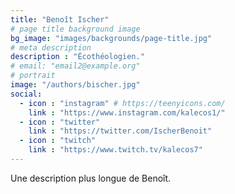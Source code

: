```yaml
---
title: "Benoît Ischer"
# page title background image
bg_image: "images/backgrounds/page-title.jpg"
# meta description
description : "Écothéologien."
# email: "email2@example.org"
# portrait
image: "/authors/bischer.jpg"
social:
  - icon : "instagram" # https://teenyicons.com/
    link : "https://www.instagram.com/kalecos1/"
  - icon : "twitter"
    link : "https://twitter.com/IscherBenoit"
  - icon : "twitch" 
    link : "https://www.twitch.tv/kalecos7"
---
```


Une description plus longue de Benoît.